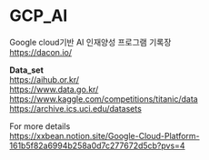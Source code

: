 # GCP_AI
Google cloud기반 AI 인재양성 프로그램 기록장 <br>
https://dacon.io/ <br>

**Data_set** <br> 
https://aihub.or.kr/<br>
https://www.data.go.kr/<br>
https://www.kaggle.com/competitions/titanic/data <br>
https://archive.ics.uci.edu/datasets

For more details    
https://xxbean.notion.site/Google-Cloud-Platform-161b5f82a6994b258a0d7c277672d5cb?pvs=4
